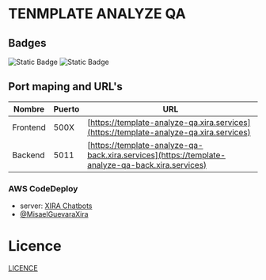 # TENMPLATE ANALYZE QA

## Badges

![Static Badge](https://img.shields.io/badge/Node-20.18.1-green?logo=node.js)
![Static Badge](https://img.shields.io/badge/npm-10.9.2-red?logo=npm)


## Port maping and URL's

| Nombre | Puerto | URL |
|----------|----------|----------|
| Frontend | 500X | [https://template-analyze-qa.xira.services](https://template-analyze-qa.xira.services) |
| Backend | 5011 | [https://template-analyze-qa-back.xira.services](https://template-analyze-qa-back.xira.services) |


### AWS CodeDeploy

- server: [XIRA Chatbots](18.219.166.20)
- [@MisaelGuevaraXira](https://www.github.com/MisaelGuevaraXira)  

# Licence

[LICENCE](LICENCE)